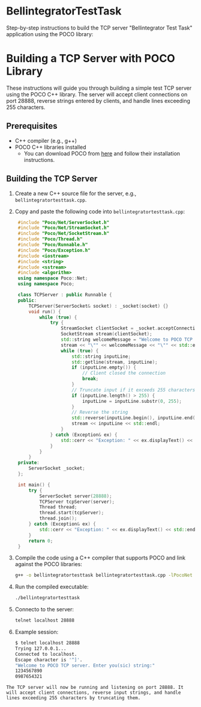 # BellintegratorTestTask

Step-by-step instructions to build the TCP server "Bellintegrator Test Task" application using the POCO library:

# Building a TCP Server with POCO Library

These instructions will guide you through building a simple test TCP server using the POCO C++ library. The server will accept client connections on port 28888, reverse strings entered by clients, and handle lines exceeding 255 characters.

## Prerequisites

- C++ compiler (e.g., g++)
- POCO C++ libraries installed
  - You can download POCO from [here](https://pocoproject.org/download.html) and follow their installation instructions.

## Building the TCP Server

1. Create a new C++ source file for the server, e.g., `bellintegratortesttask.cpp`.

2. Copy and paste the following code into `bellintegratortesttask.cpp`:

   ```cpp
    #include "Poco/Net/ServerSocket.h"
    #include "Poco/Net/StreamSocket.h"
    #include "Poco/Net/SocketStream.h"
    #include "Poco/Thread.h"
    #include "Poco/Runnable.h"
    #include "Poco/Exception.h"
    #include <iostream>
    #include <string>
    #include <sstream>
    #include <algorithm>
    using namespace Poco::Net;
    using namespace Poco;

    class TCPServer : public Runnable {
    public:
        TCPServer(ServerSocket& socket) : _socket(socket) {}
        void run() {
            while (true) {
                try {
                    StreamSocket clientSocket = _socket.acceptConnection();
                    SocketStream stream(clientSocket);
                    std::string welcomeMessage = "Welcome to POCO TCP server. Enter you(SIC) string:";
                    stream << "\"" << welcomeMessage << "\"" << std::endl;
                    while (true) {
                        std::string inputLine;
                        std::getline(stream, inputLine);
                        if (inputLine.empty()) {
                            // Client closed the connection
                            break;
                        }
                        // Truncate input if it exceeds 255 characters
                        if (inputLine.length() > 255) {
                            inputLine = inputLine.substr(0, 255);
                        }
                        // Reverse the string
                        std::reverse(inputLine.begin(), inputLine.end());
                        stream << inputLine << std::endl;
                    }
                } catch (Exception& ex) {
                    std::cerr << "Exception: " << ex.displayText() << std::endl;
                }
            }
        }
    private:
        ServerSocket _socket;
    };

    int main() {
        try {
            ServerSocket server(28888);
            TCPServer tcpServer(server);
            Thread thread;
            thread.start(tcpServer);
            thread.join();
        } catch (Exception& ex) {
            std::cerr << "Exception: " << ex.displayText() << std::endl;
        }
        return 0;
    }

   ```

3. Compile the code using a C++ compiler that supports POCO and link against the POCO libraries:

   ```bash
   g++ -o bellintegratortesttask bellintegratortesttask.cpp -lPocoNet -lPocoUtil -lPocoFoundation
   ```

4. Run the compiled executable:

   ```bash
   ./bellintegratortesttask
   ```

5. Connecto to the server:

    ```bash
    telnet localhost 28888
    ```

6. Example session:

    ```bash
    $ telnet localhost 28888
    Trying 127.0.0.1...
    Connected to localhost.
    Escape character is '^]'.
    "Welcome to POCO TCP server. Enter you(sic) string:"
    1234567890
    0987654321
```
The TCP server will now be running and listening on port 28888. It will accept client connections, reverse input strings, and handle lines exceeding 255 characters by truncating them.
```
